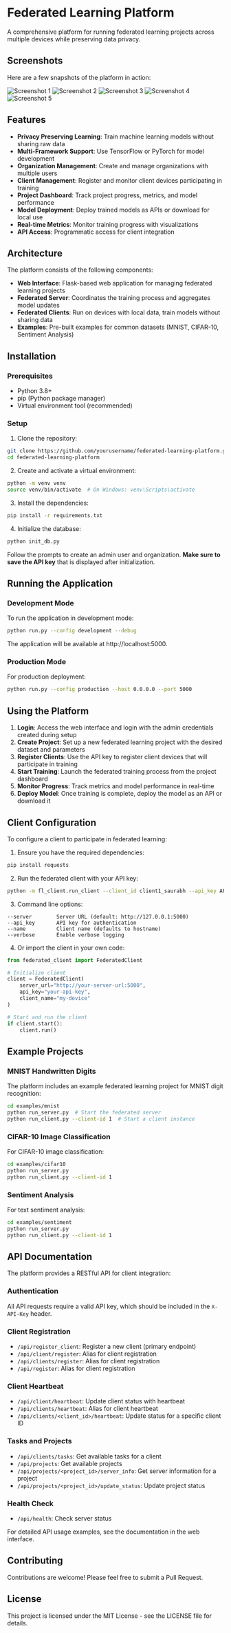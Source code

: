 # Federated Learning Platform

A comprehensive platform for running federated learning projects across multiple devices while preserving data privacy.

## Screenshots

Here are a few snapshots of the platform in action:

![Screenshot 1](images/ss1.png)
![Screenshot 2](images/ss2.png)
![Screenshot 3](images/ss3.png)
![Screenshot 4](images/ss4.png)
![Screenshot 5](images/ss5.png)
## Features

- **Privacy Preserving Learning**: Train machine learning models without sharing raw data
- **Multi-Framework Support**: Use TensorFlow or PyTorch for model development
- **Organization Management**: Create and manage organizations with multiple users
- **Client Management**: Register and monitor client devices participating in training
- **Project Dashboard**: Track project progress, metrics, and model performance
- **Model Deployment**: Deploy trained models as APIs or download for local use
- **Real-time Metrics**: Monitor training progress with visualizations
- **API Access**: Programmatic access for client integration

## Architecture

The platform consists of the following components:

- **Web Interface**: Flask-based web application for managing federated learning projects
- **Federated Server**: Coordinates the training process and aggregates model updates
- **Federated Clients**: Run on devices with local data, train models without sharing data
- **Examples**: Pre-built examples for common datasets (MNIST, CIFAR-10, Sentiment Analysis)

## Installation

### Prerequisites

- Python 3.8+
- pip (Python package manager)
- Virtual environment tool (recommended)

### Setup

1. Clone the repository:
```bash
git clone https://github.com/yourusername/federated-learning-platform.git
cd federated-learning-platform
```

2. Create and activate a virtual environment:
```bash
python -m venv venv
source venv/bin/activate  # On Windows: venv\Scripts\activate
```

3. Install the dependencies:
```bash
pip install -r requirements.txt
```

4. Initialize the database:
```bash
python init_db.py
```
Follow the prompts to create an admin user and organization. **Make sure to save the API key** that is displayed after initialization.

## Running the Application

### Development Mode

To run the application in development mode:

```bash
python run.py --config development --debug
```

The application will be available at http://localhost:5000.

### Production Mode

For production deployment:

```bash
python run.py --config production --host 0.0.0.0 --port 5000
```

## Using the Platform

1. **Login**: Access the web interface and login with the admin credentials created during setup
2. **Create Project**: Set up a new federated learning project with the desired dataset and parameters
3. **Register Clients**: Use the API key to register client devices that will participate in training
4. **Start Training**: Launch the federated training process from the project dashboard
5. **Monitor Progress**: Track metrics and model performance in real-time
6. **Deploy Model**: Once training is complete, deploy the model as an API or download it

## Client Configuration

To configure a client to participate in federated learning:

1. Ensure you have the required dependencies:
```bash
pip install requests
```

2. Run the federated client with your API key:
```bash
python -m fl_client.run_client --client_id client1_saurabh --api_key API_KEY    --server_url http://localhost:5000 --batch_size 32  --epochs 5     --data_split 0.5
```

3. Command line options:
```
--server        Server URL (default: http://127.0.0.1:5000)
--api_key       API key for authentication
--name          Client name (defaults to hostname)
--verbose       Enable verbose logging
```

4. Or import the client in your own code:
```python
from federated_client import FederatedClient

# Initialize client
client = FederatedClient(
    server_url="http://your-server-url:5000",
    api_key="your-api-key",
    client_name="my-device"
)

# Start and run the client
if client.start():
    client.run()
```

## Example Projects

### MNIST Handwritten Digits

The platform includes an example federated learning project for MNIST digit recognition:

```bash
cd examples/mnist
python run_server.py  # Start the federated server
python run_client.py --client-id 1  # Start a client instance
```

### CIFAR-10 Image Classification

For CIFAR-10 image classification:

```bash
cd examples/cifar10
python run_server.py
python run_client.py --client-id 1
```

### Sentiment Analysis

For text sentiment analysis:

```bash
cd examples/sentiment
python run_server.py
python run_client.py --client-id 1
```

## API Documentation

The platform provides a RESTful API for client integration:

### Authentication
All API requests require a valid API key, which should be included in the `X-API-Key` header.

### Client Registration
- `/api/register_client`: Register a new client (primary endpoint)
- `/api/client/register`: Alias for client registration
- `/api/clients/register`: Alias for client registration
- `/api/register`: Alias for client registration

### Client Heartbeat
- `/api/client/heartbeat`: Update client status with heartbeat
- `/api/clients/heartbeat`: Alias for client heartbeat
- `/api/clients/<client_id>/heartbeat`: Update status for a specific client ID

### Tasks and Projects
- `/api/clients/tasks`: Get available tasks for a client
- `/api/projects`: Get available projects
- `/api/projects/<project_id>/server_info`: Get server information for a project
- `/api/projects/<project_id>/update_status`: Update project status

### Health Check
- `/api/health`: Check server status

For detailed API usage examples, see the documentation in the web interface.

## Contributing

Contributions are welcome! Please feel free to submit a Pull Request.

## License

This project is licensed under the MIT License - see the LICENSE file for details. 